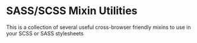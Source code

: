SASS/SCSS Mixin Utilities
=========================

This is a collection of several useful cross-browser friendly mixins to use in your SCSS or SASS stylesheets